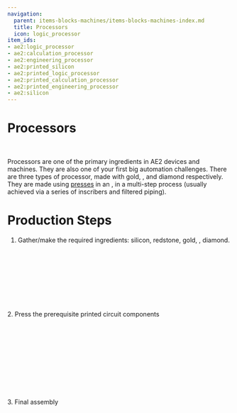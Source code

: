 ```yaml
---
navigation:
  parent: items-blocks-machines/items-blocks-machines-index.md
  title: Processors
  icon: logic_processor
item_ids:
- ae2:logic_processor
- ae2:calculation_processor
- ae2:engineering_processor
- ae2:printed_silicon
- ae2:printed_logic_processor
- ae2:printed_calculation_processor
- ae2:printed_engineering_processor
- ae2:silicon
---
```

# Processors

<ItemImage id="logic_processor" scale="4" />   <ItemImage id="calculation_processor" scale="4" />   <ItemImage id="engineering_processor" scale="4" />

Processors are one of the primary ingredients in AE2 devices and machines. They are also one of your first
big automation challenges. There are three types of processor, made with gold, <ItemLink id="certus_quartz_crystal" />,
and diamond respectively. They are made using [presses](presses.md) in an <ItemLink id="inscriber" />, in a multi-step
process (usually achieved via a series of inscribers and filtered piping).

# Production Steps

1. Gather/make the required ingredients: silicon, redstone, gold, <ItemLink id="certus_quartz_crystal" />, diamond.  

<RecipeFor id="silicon" />
<br/><br/><br/><br/><br/><br/><br/><br/>
2. Press the prerequisite printed circuit components

<RecipeFor id="printed_silicon" />   <RecipeFor id="printed_logic_processor" />

<RecipeFor id="printed_calculation_processor" />   <RecipeFor id="printed_engineering_processor" />
<br/><br/><br/><br/><br/><br/><br/><br/>
3. Final assembly

<RecipeFor id="logic_processor" />   <RecipeFor id="calculation_processor" />
<RecipeFor id="engineering_processor" />